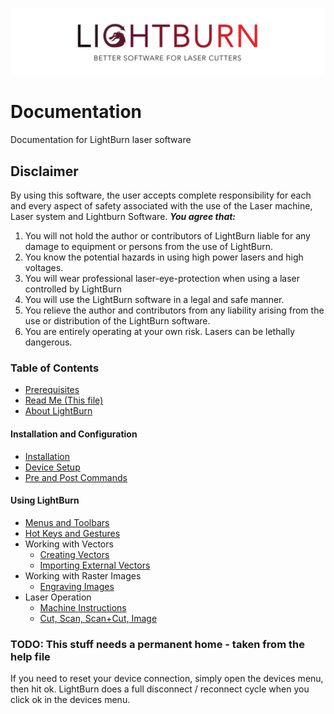 ![LightBurn Banner](/img/LightBurn_SlimBanner.jpg)
# Documentation
Documentation for LightBurn laser software

## Disclaimer
By using this software, the user accepts complete responsibility for each and every
aspect of safety associated with the use of the Laser machine, Laser system and
Lightburn Software.
***You agree that:***
1. You will not hold the author or contributors of LightBurn liable for any damage to
equipment or persons from the use of LightBurn.
2. You know the potential hazards in using high power lasers and high voltages.
3. You will wear professional laser-eye-protection when using a laser controlled by
LightBurn
4. You will use the LightBurn software in a legal and safe manner.
5. You relieve the author and contributors from any liability arising from the use or
distribution of the LightBurn software.
6. You are entirely operating at your own risk. Lasers can be lethally dangerous.


### Table of Contents
* [Prerequisites](PreReq.md)
* [Read Me (This file)](README.md)
* [About LightBurn](AboutLightBurn.md)
#### Installation and Configuration
  * [Installation](Installation.md)
  * [Device Setup](DeviceWizard.md)
  * [Pre and Post Commands](PrePostCommands.md)
#### Using LightBurn
* [Menus and Toolbars](MenuCommands.md)
* [Hot Keys and Gestures](HotKeys.md)
* Working with Vectors
  * [Creating Vectors](CreatingNewVectors.md)
  * [Importing External Vectors](ImportingExternalVectors.md)
* Working with Raster Images
  * [Engraving Images](EngravingImages.md)
* Laser Operation
  * [Machine Instructions](MachineInstructions.md)
  * [Cut, Scan, Scan+Cut, Image](Operations.md)



### TODO: This stuff needs a permanent home - taken from the help file
If you need to reset your device connection, simply open the devices menu, then hit ok.  LightBurn does a full disconnect / reconnect cycle when you click ok in the devices menu.




